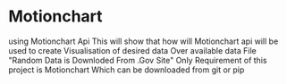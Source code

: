# Motionchart
using Motionchart Api
This will show that how will Motionchart api will be used to create Visualisation of desired data Over available data 
File "Random Data is Downloded From .Gov Site"
Only Requirement of this project is Motionchart 
Which can be downloaded from git or pip
